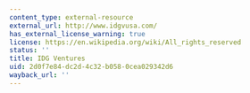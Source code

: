 ```yaml
---
content_type: external-resource
external_url: http://www.idgvusa.com/
has_external_license_warning: true
license: https://en.wikipedia.org/wiki/All_rights_reserved
status: ''
title: IDG Ventures
uid: 2d0f7e84-dc2d-4c32-b058-0cea029342d6
wayback_url: ''
---
```

